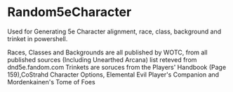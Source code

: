 # Random5eCharacter
Used for Generating 5e Character alignment, race, class, background and trinket in powershell.

Races, Classes and Backgrounds are all published by WOTC, from all published sources (Including Unearthed Arcana)
list reteved from dnd5e.fandom.com
Trinkets are soruces from the Players' Handbook (Page 159),CoStrahd Character Options, Elemental Evil Player's Companion and Mordenkainen's Tome of Foes
